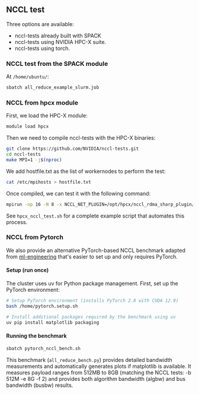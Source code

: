 
## NCCL test

Three options are available:

- nccl-tests already built with SPACK
- nccl-tests using NVIDIA HPC-X suite.
- nccl-tests using torch.

### NCCL test from the SPACK module

At `/home/ubuntu/`:

```bash
sbatch all_reduce_example_slurm.job
```

### NCCL from hpcx module

First, we load the HPC-X module:

```bash
module load hpcx
```

Then we need to compile nccl-tests with the HPC-X binaries:

```bash
git clone https://github.com/NVIDIA/nccl-tests.git
cd nccl-tests
make MPI=1 -j$(nproc)
```

We add hostfile.txt as the list of workernodes to perform the test:

```bash
cat /etc/mpihosts > hostfile.txt
```

Once compiled, we can test it with the following command:

```bash
mpirun -np 16 -N 8 -x NCCL_NET_PLUGIN=/opt/hpcx/nccl_rdma_sharp_plugin/lib/libnccl-net.so -hostfile hostfile.txt ./build/all_reduce_perf -b 512M -e 8G -f 2 -g 1
```

See `hpcx_nccl_test.sh` for a complete example script that automates this process.

### NCCL from Pytorch

We also provide an alternative PyTorch-based NCCL benchmark adapted from [ml-engineering](https://github.com/stas00/ml-engineering) that's easier to set up and only requires PyTorch.

#### Setup (run once)

The cluster uses uv for Python package management. First, set up the PyTorch environment:

```bash
# Setup PyTorch environment (installs PyTorch 2.8 with CUDA 12.9)
bash /home/pytorch.setup.sh

# Install additional packages required by the benchmark using uv
uv pip install matplotlib packaging
```

#### Running the benchmark

```bash
sbatch pytorch_nccl_bench.sh
```

This benchmark (`all_reduce_bench.py`) provides detailed bandwidth measurements and automatically generates plots if matplotlib is available. It measures payload ranges from 512MB to 8GB (matching the NCCL tests: -b 512M -e 8G -f 2) and provides both algorithm bandwidth (algbw) and bus bandwidth (busbw) results.
